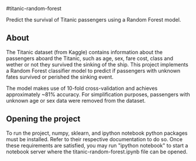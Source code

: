 #titanic-random-forest

Predict the survival of Titanic passengers using a Random Forest model.

## About
The Titanic dataset (from Kaggle) contains information about the passengers aboard the Titanic, such as age, sex, fare cost, class and wether or not they survived the sinking of the ship.
This project implements a Random Forest classifier model to predict if passengers with unknown fates survived or perished the sinking event.

The model makes use of 10-fold cross-validation and achieves approximately ~81% accuracy. For simplification purposes, passengers with unknown age or sex data were removed from the dataset.

## Opening the project
To run the project, numpy, sklearn, and ipython notebook python packages must be installed. Refer to their respective documentation to do so.
Once these requirements are satisfied, you may run "ipython notebook" to start a notebook server where the titanic-random-forest.ipynb file can be opened.

